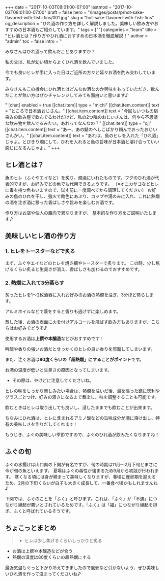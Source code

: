 +++
date = "2017-10-03T08:01:00-07:00"
lastmod = "2017-10-03T08:01:00-07:00"
draft = false
hero = "/images/posts/p/hot-sake-flavored-with-fish-fins/001.jpg"
slug = "hot-sake-flavored-with-fish-fins"
og_description = "ひれ酒の作り方を詳しく解説しました。美味しい飲み方やおすすめの日本酒もご紹介しています。"
tags = [""]
categories = "learn"
title = "ヒレ酒とは？作り方やひれ酒におすすめの日本酒を徹底解説！"
author = "admin"
toc = false
intro = "<p>みなさんはひれ酒って飲んだことありますか？</p><p>私の父は、私が幼い頃からよくひれ酒を飲んでいました。</p><p>今でも良いヒレが手に入った日はご近所の方々と延々お酒を酌み交わしています。</p><p>みなさんもこの機会にひれ酒とはどんなお酒なのか興味をもっていただき、飲んだことが無い方はぜひチャレンジしてみても面白いと思います♪</p>"
[chat]
  enabled = true
  [[chat.item]]
    type = "michi"
    [[chat.item.content]]
      text = "ところで日本酒おじさん。"
    [[chat.item.content]]
      text = "今回もいつもの馴染みの飲み屋で飲んでるわけだけど、私の2つ隣のおじいさんは、何やら不思議な飲み物を飲んでるみたい。あれってなんなの？"
  [[chat.item]]
    type = "oji"
    [[chat.item.content]]
      text = "あー、あの鯖のへしこばかり頼んでおったおじいさんかい。"
    [[chat.item.content]]
      text = "あれは、魚のヒレを入れた「ひれ酒」じゃよ。とびきり燗にして、ひれを入れると魚の旨味が日本酒と溶け合っていい感じになるんじゃよ。"
+++


## ヒレ酒とは？
魚のヒレ（ふぐやエイなど）を炙り、燗酒にいれたものです。フグのひれ酒が代表的ですが、お好みでどの魚でも代用できるようです。
（※オニカサゴなどヒレに毒を持つ魚もいますので、試す前に一度調べてから調理してください）
お好みの魚のひれを干し、強火で飴色にあぶり、コップや湯のみに入れ、これに熱燗の酒を注ぎ酒に移った香ばしさや旨みを楽しむお酒です。

作り方はお店や個人の趣向で異なりますが、
基本的な作り方をご説明いたします♪

## 美味しいヒレ酒の作り方
### 1. ヒレをトースターなどで炙る
まず、ふぐやエイなどのヒレを焼き網やトースターで炙ります。
この時、少し焦げるくらい炙ると生臭さが消え、香ばしさも加わるのでおすすめです。

### 2. 熱燗に入れて3分蒸らす
炙ったヒレを1〜2枚酒器に入れお好みのお酒の熱燗を注ぎ、3分ほど蒸らします。

アルミホイルなどで蓋をすると香りも逃げずに楽しめます。

蒸した後、お酒の表面に火を付けアルコールを飛ばす飲み方もありますが、こちらはお好みでどうぞ♪

使用するお酒は**上撰や本醸造**などがおすすめです！

吟醸や香りの強いお酒だとせっかくのヒレの良い香りを邪魔してしまいます。

また、注ぐお酒は**80度くらいの「超熱燗」にすることがポイント**です。

お酒の温度が低いと生臭さの原因となってしまいます。

* その際は、やけどに注意してくださいね。

ヒレの味をしっかり楽しみたい場合は、熱燗を注いだ後、湯を張った鍋に徳利やグラスごとつけ、好みの濃さになるまで煮出し、味を調整することも可能です。

飲むときはヒレは取り出しても良いし、浸したままでも飲むことが出来ます。

ちなみにひれ酒は、ヒレに含まれるアミノ酸などの旨味成分が酒に溶け出し、特有の美味しさを作りだしてくれます！

もうじき、ふぐの美味しい季節ですので、ふぐのひれ酒が飲みたくなりますね！

## ふぐの旬
ふぐの水揚げは山口県の下関が有名ですが、旬の時期は11月〜2月下旬とまさに今が旬の魚といえます。
夏場はふぐの毒性が強まるため9月から初競が行われます。
寒くなる頃には身が締まって美味しくなりますが、春頃に産卵期を迎えるため、2月の下旬くらいが白子も大きく成長して、一番食べ頃かもしれませんね♪

下関では、ふぐのことを「ふく」と呼びます。これは、「ふぐ」が「不遇」につながり縁起が悪いとされているためです。「ふく」は「福」につながり縁起を担ぎ、ふくと呼ばれているそうです。


## ちょこっとまとめ

> - ヒレは少し焦げるくらいしっかりと炙る
- お酒は上撰や本醸造などが合う
- 熱燗の温度は80度くらいの超熱燗にする

最近気温もぐっと下がり冷えてきましたので風邪など引かないよう、ぜひ美味しいひれ酒を作って温まってくださいね♪